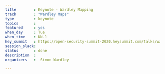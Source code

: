 ```yaml
---
title        : Keynote - Wardley Mapping
track        : "Wardley Maps"
type         : keynote
topics       :
featured     : yes
when_day     : Tue
when_time    : KN-1
hey_summit   : https://open-security-summit-2020.heysummit.com/talks/wardley-maps-keynote/
session_slack:
status       : done
description  :
organizers   :  Simon Wardley

---
```


